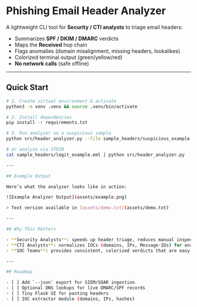 # Phishing Email Header Analyzer

A lightweight CLI tool for **Security / CTI analysts** to triage email headers:

- Summarizes **SPF / DKIM / DMARC** verdicts  
- Maps the **Received** hop chain  
- Flags anomalies (domain misalignment, missing headers, lookalikes)  
- Colorized terminal output (green/yellow/red)  
- **No network calls** (safe offline)

---

## Quick Start

```bash
# 1. Create virtual environment & activate
python3 -m venv .venv && source .venv/bin/activate

# 2. Install dependencies
pip install -r requirements.txt

# 3. Run analyzer on a suspicious sample
python src/header_analyzer.py --file sample_headers/suspicious_example.eml

# or analyze via STDIN
cat sample_headers/legit_example.eml | python src/header_analyzer.py

---

## Example Output

Here’s what the analyzer looks like in action:

![Example Analyzer Output](assets/example.png)

> Text version available in [assets/demo.txt](assets/demo.txt)

---

## Why This Matters

- **Security Analysts**: speeds up header triage, reduces manual inspection time.  
- **CTI Analysts**: normalizes IOCs (domains, IPs, Message-IDs) for enrichment & threat tagging.  
- **SOC Teams**: provides consistent, colorized verdicts that are easy to share in tickets.  

---

## Roadmap

- [ ] Add `--json` export for SIEM/SOAR ingestion  
- [ ] Optional DNS lookups for live DMARC/SPF records  
- [ ] Tiny Flask UI for pasting headers  
- [ ] IOC extractor module (domains, IPs, hashes)  
